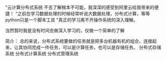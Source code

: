 "云计算分布式系统 不去了解根本不可能，我深深的感受到阿里云给我带来的便捷！
"之前在学习数据处理的时候经常听说大数据处理，分布式计算，等等 python只是一个脚本工具
"真正的学习离不开操作系统的深入理解。

当然暂时我是没有时间去做深入学习的，仅做一个简单的了解

简介：
总的来说，分布式系统要做的任务就是把多台机器有机的组合、连接起来，让其协同完成一件任务，可以是计算任务，也可以是存储任务。
  分布式存储系统
  分布式计算系统
  分布式管理系统
